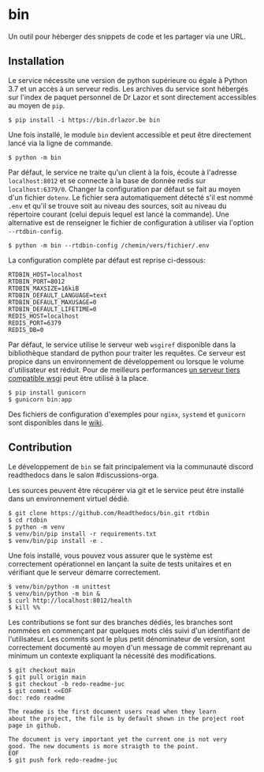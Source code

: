 # bin

Un outil pour héberger des snippets de code et les partager via une URL.

## Installation

Le service nécessite une version de python supérieure ou égale à Python 3.7 et un accès à un serveur redis. Les archives du service sont hébergés sur l'index de paquet personnel de Dr Lazor et sont directement accessibles au moyen de `pip`.

	$ pip install -i https://bin.drlazor.be bin

Une fois installé, le module `bin` devient accessible et peut être directement lancé via la ligne de commande.

	$ python -m bin

Par défaut, le service ne traite qu'un client à la fois, écoute à l'adresse `localhost:8012` et se connecte à la base de donnée redis sur `localhost:6379/0`. Changer la configuration par défaut se fait au moyen d'un fichier `dotenv`. Le fichier sera automatiquement détecté s'il est nommé `.env` et qu'il se trouve soit au niveau des sources, soit au niveau du répertoire courant (celui depuis lequel est lancé la commande). Une alternative est de renseigner le fichier de configuration à utiliser via l'option `--rtdbin-config`.

	$ python -m bin --rtdbin-config /chemin/vers/fichier/.env

La configuration complète par défaut est reprise ci-dessous:

    RTDBIN_HOST=localhost
    RTDBIN_PORT=8012
    RTDBIN_MAXSIZE=16kiB
    RTDBIN_DEFAULT_LANGUAGE=text
    RTDBIN_DEFAULT_MAXUSAGE=0
    RTDBIN_DEFAULT_LIFETIME=0
    REDIS_HOST=localhost
    REDIS_PORT=6379
    REDIS_DB=0

Par défaut, le service utilise le serveur web `wsgiref` disponible dans la bibliothèque standard de python pour traiter les requêtes. Ce serveur est propice dans un environnement de développement ou lorsque le volume d'utilisateur est réduit. Pour de meilleurs performances [un serveur tiers compatible wsgi](https://wsgi.readthedocs.io/en/latest/servers.html) peut être utilisé à la place.

	$ pip install gunicorn
	$ gunicorn bin:app

Des fichiers de configuration d'exemples pour `nginx`, `systemd` et `gunicorn` sont disponibles dans le [wiki](https://github.com/readthedocs-fr/bin/wiki/systemd-nginx-gunicorn).

## Contribution

Le développement de `bin` se fait principalement via la communauté discord readthedocs dans le salon #discussions-orga.

Les sources peuvent être récupérer via git et le service peut être installé dans un environnement virtuel dédié.

	$ git clone https://github.com/Readthedocs/bin.git rtdbin
	$ cd rtdbin
	$ python -m venv
	$ venv/bin/pip install -r requirements.txt
	$ venv/bin/pip install -e .

Une fois installé, vous pouvez vous assurer que le système est correctement opérationnel en lançant la suite de tests unitaires et en vérifiant que le serveur démarre correctement.

	$ venv/bin/python -m unittest
	$ venv/bin/python -m bin &
	$ curl http://localhost:8012/health
	$ kill %%

Les contributions se font sur des branches dédiés, les branches sont nommées en commençant par quelques mots clés suivi d'un identifiant de l'utilisateur. Les commits sont le plus petit dénominateur de version, sont correctement documenté au moyen d'un message de commit reprenant au minimum un contexte expliquant la nécessité des modifications.

	$ git checkout main
	$ git pull origin main
	$ git checkout -b redo-readme-juc
	$ git commit <<EOF
	doc: redo readme
	
	The readme is the first document users read when they learn
	about the project, the file is by default shown in the project root
	page in github.
	
	The document is very important yet the current one is not very
	good. The new documents is more straigth to the point.
	EOF
	$ git push fork redo-readme-juc